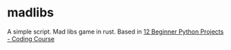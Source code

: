 # madlibs
A simple script. Mad libs game in rust.
Based in [12 Beginner Python Projects - Coding Course](https://www.youtube.com/watch?v=8ext9G7xspg&t=363s)
